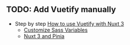 ## TODO: Add Vuetify manually
- Step by step [How to use Vuetify with Nuxt 3](https://codybontecou.com/how-to-use-vuetify-with-nuxt-3.html)
    - [Customize Sass Variables](https://codybontecou.com/how-to-use-vuetify-with-nuxt-3.html#customize-sass-variables)
    - [Nuxt 3 and Pinia](https://codybontecou.com/nuxt3-and-pinia.html)
